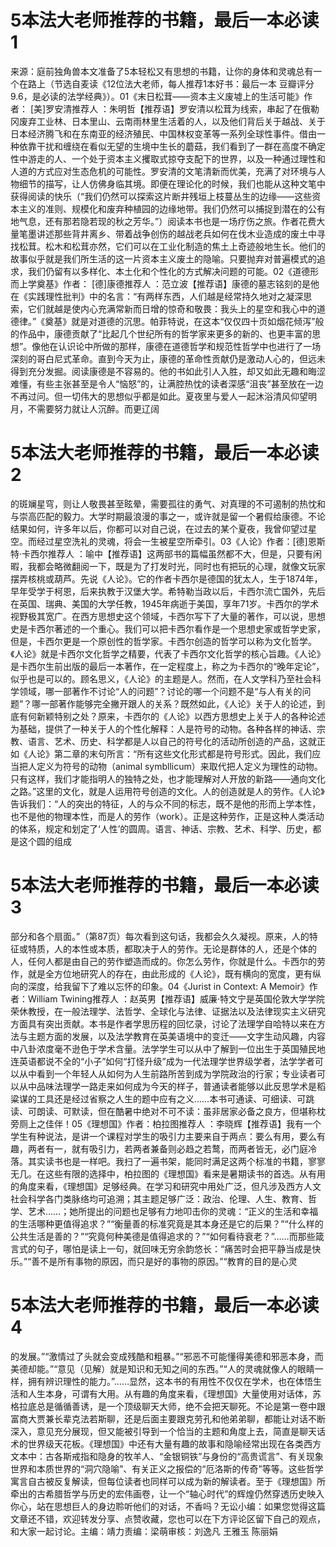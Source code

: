 # 5本法大老师推荐的书籍，最后一本必读1

来源：庭前独角兽本文准备了5本轻松又有思想的书籍，让你的身体和灵魂总有一个在路上（节选自麦读《12位法大老师，每人推荐1本好书：最后一本 豆瓣评分9.6，是必读的法学经典》）。01《末日松茸——资本主义废墟上的生活可能》作者： [美]罗安清推荐人 ：朱明哲【‍推荐语】罗安清以松茸为线索，串起了在俄勒冈废弃工业林、日本里山、云南雨林里生活着的人，以及他们背后关于越战、关于日本经济腾飞和在东南亚的经济殖民、中国林权变革等一系列全球性事件。借由一种依靠干扰和缠绕在看似无望的生境中生长的蘑菇，我们看到了一群在高度不确定性中游走的人、一个处于资本主义攫取式掠夺支配下的世界，以及一种通过理性和人道的方式应对生态危机的可能性。罗安清的文笔清新而优美，充满了对环境与人物细节的描写，让人仿佛身临其境。即便在理论化的时候，我们也能从这种文笔中获得阅读的快乐（“我们仍然可以探索这片断井残垣上枝蔓丛生的边缘——这些资本主义的准则、规模化和废弃种植园的边缘地带。我们仍然可以捕捉到潜在的公有地气息，还有那若隐若现的秋之芳华。”）阅读本书也是一场疗伤之旅。作者花费大量笔墨讲述那些背井离乡、带着战争创伤的越战老兵如何在伐木业造成的废土中寻找松茸。松木和松茸亦然，它们可以在工业化制造的焦土上奇迹般地生长。他们的故事似乎就是我们所生活的这一片资本主义废土的隐喻。只要抛弃对普遍模式的追求，我们仍留有以多样化、本土化和个性化的方式解决问题的可能。02《道德形而上学奠基》作者： [德]康德推荐人 ：范立波【推荐语】康德的墓志铭刻的是他在《实践理性批判》中的名言：“有两样东西，人们越是经常持久地对之凝深思索，它们就越是使内心充满常新而日增的惊奇和敬畏：我头上的星空和我心中的道德律。”《奠基》就是对道德的沉思。帕菲特说，在这本“仅仅四十页如烟花倾泻”般的作品中，康德贡献了“比起几个世纪所有的哲学家来更多的新的、也更丰富的思想”。像他在认识论中所做的那样，康德在道德哲学和规范性哲学中也进行了一场深刻的哥白尼式革命。直到今天为止，康德的革命性贡献仍是激动人心的，但远未得到充分发掘。阅读康德是不容易的。他的书如此引人入胜，却又如此无趣和晦涩难懂，有些主张甚至是令人“恼怒”的，让满腔热忱的读者深感“沮丧”甚至放在一边不再过问。但一切伟大的思想似乎都是如此。夏夜里与爱人一起沐浴清风仰望明月，不需要努力就让人沉醉。而更辽阔

# 5本法大老师推荐的书籍，最后一本必读2

的斑斓星穹，则让人敬畏甚至眩晕，需要孤往的勇气、对真理的不可遏制的热忱和与崇高匹配的毅力。大学时期最浪漫的事之一，或许就是留一个暑假给康德。不论结果如何，许多年以后，你都可以对自己说，在过去的某个夏夜，我曾仰望过星空。而经过星空洗礼的灵魂，将会一生被星空所牵引。03《人论》作者：[德]恩斯特·卡西尔推荐人 ：喻中【推荐语】这两部书的篇幅虽然都不大，但是，只要有闲暇，我都会略微翻阅一下，既是为了打发时光，同时也有把玩的心理，就像文玩家摆弄核桃或葫芦。先说《人论》。它的作者卡西尔是德国的犹太人，生于1874年，早年受学于柯恩，后来执教于汉堡大学。希特勒当政以后，卡西尔流亡国外，先后在英国、瑞典、美国的大学任教，1945年病逝于美国，享年71岁。卡西尔的学术视野极其宽广。在西方思想史这个领域，卡西尔写下了大量的著作，可以说，思想史是卡西尔著述的一个重心。我们可以把卡西尔看作是一个思想史家或哲学史家，但是，卡西尔更是一个原创性的哲学家。卡西尔创造的哲学可以称为文化哲学。《人论》就是卡西尔文化哲学之精要，代表了卡西尔文化哲学的核心旨趣。《人论》是卡西尔生前出版的最后一本著作，在一定程度上，称之为卡西尔的“晚年定论”，似乎也是可以的。顾名思义，《人论》的主题是人。然而，在人文学科乃至社会科学领域，哪一部著作不讨论“人的问题”？讨论的哪一个问题不是“与人有关的问题”？哪一部著作能够完全撇开跟人的关系？既然如此，《人论》关于人的论述，到底有何新颖特别之处？原来，卡西尔的《人论》以西方思想史上关于人的各种论述为基础，提供了一种关于人的个性化解释：人是符号的动物。各种各样的神话、宗教、语言、艺术、历史、科学都是人以自己的符号化的活动所创造的产品，这就正如《人论》第二章的末句所言：“所有这些文化形式都是符号形式。因此，我们应当把人定义为符号的动物（animal symbllicum）来取代把人定义为理性的动物。只有这样，我们才能指明人的独特之处，也才能理解对人开放的新路——通向文化之路。”这里的文化，就是人运用符号创造的文化。人的创造就是人的劳作。《人论》告诉我们：“人的突出的特征，人的与众不同的标志，既不是他的形而上学本性，也不是他的物理本性，而是人的劳作（work）。正是这种劳作，正是这种人类活动的体系，规定和划定了‘人性’的圆周。语言、神话、宗教、艺术、科学、历史，都是这个圆的组成

# 5本法大老师推荐的书籍，最后一本必读3

部分和各个扇面。”（第87页）每次看到这句话，我都会久久凝视。原来，人的特征或特质，人的本性或本质，都取决于人的劳作。无论是群体的人，还是个体的人，任何人都是由自己的劳作塑造而成的。你怎么劳作，你就是什么。卡西尔的劳作，就是全方位地研究人的存在，由此形成的《人论》，既有横向的宽度，更有纵向的深度，给我留下了难以忘怀的印象。04《Jurist in Context: A Memoir》作者：William Twining推荐人 ：赵英男【推荐语】威廉·特文宁是英国伦敦大学学院荣休教授，在一般法理学、法哲学、全球化与法律、证据法以及法律现实主义研究方面具有突出贡献。本书是作者学思历程的回忆录，讨论了法理学自哈特以来在方法与主题方面的发展，以及法学教育在英美语境中的变迁——文字生动风趣，内容中八卦浓度毫不逊色于学术含量。法学学生可以从中了解到一位出生于英国殖民地连英语都说不全的“小子”如何“打怪升级”成为一代法理学世界级学者，法学学者可以从中看到一个年轻人从如何为人生前路所苦到成为学院政治的行家；专业读者可以从中品味法理学一路走来如何成为今天的样子，普通读者能够以此反思学术是稻粱谋的工具还是经过省察之人生的题中应有之义……本书可通读、可细读、可跳读、可朗读、可默读，但在酷暑中绝对不可不读：虽非居家必备之良方，但堪称枕旁厕上之佳伴！05《理想国》作者：柏拉图推荐人 ：李晓辉【推荐语】我有一个学生有种说法，是讲一个课程对学生的吸引力主要来自于两点：要么有用，要么有趣，两者有一，就有吸引力，若两者兼备则必趋之若鹜，而两者皆无，必门庭冷落。其实读书也是一样吧。我扫了一遍书架，能同时满足这两个标准的书籍，寥寥无几。在这些有限的选择中，柏拉图的《理想国》看来是暑期读书的首选。从有用的角度来看，《理想国》足够经典。在学习和研究中用处广泛，但凡涉及西方人文社会科学各门类脉络均可追溯；其主题足够广泛：政治、伦理、人生、教育、哲学、艺术……；她所提出的问题也足够有力地叩击你的灵魂：“正义的生活和幸福的生活哪种更值得追求？”“衡量善的标准究竟是其本身还是它的后果？”“什么样的公共生活是善的？”“究竟何种美德是值得追求的？”“如何看待衰老？”……而那些箴言式的句子，哪怕是读上一句，就回味无穷余韵悠长：“痛苦时会把平静当成是快乐。”“善不是所有事物的原因，而只是好的事物的原因。”“教育的目的是心灵

# 5本法大老师推荐的书籍，最后一本必读4

的发展。”“激情过了头就会变成残酷和粗暴。”“邪恶不可能懂得美德和邪恶本身，而美德却能。”“意见（见解）就是知识和无知之间的东西。”“人的灵魂就像人的眼睛一样，拥有辨识理性的能力。”……显然，这本书的有用性不仅仅在学术，也在体悟生活和人生本身，可谓有大用。从有趣的角度来看，《理想国》大量使用对话体，苏格拉底总是循循善诱，是一个顶级聊天大师，绝不会把天聊死。不论是第一卷中跟富商大贾兼长辈克法若斯聊，还是后面主要跟克劳孔和他弟弟聊，都能让对话不断深入，意见充分展现，但又能被引导到一个恰当的主题和角度上去，简直是聊天话术的世界级天花板。《理想国》中还有大量有趣的故事和隐喻经常出现在各类西方文本中：古各斯戒指和隐身的牧羊人、“金银铜铁”与身份的“高贵谎言”、有关现象世界和本质世界的“洞穴隐喻”、有关正义之报偿的“厄洛斯的传奇”等等。这些哲学寓言自古被反复解读，但每位读者也同样可以成为新的解读者。至于《理想国》所牵出的古希腊哲学与历史的宏伟画卷，让一个“轴心时代”的辉煌仍然穿透历史映入你心，站在思想巨人的身边聆听他们的对话，不香吗？无讼小编：如果您觉得这篇文章还不错，欢迎转发分享、点赞收藏，您也可以在下方评论区留下自己的观点，和大家一起讨论。主编：靖力责编：梁萌审核：刘逸凡 王雅玉 陈丽娟

